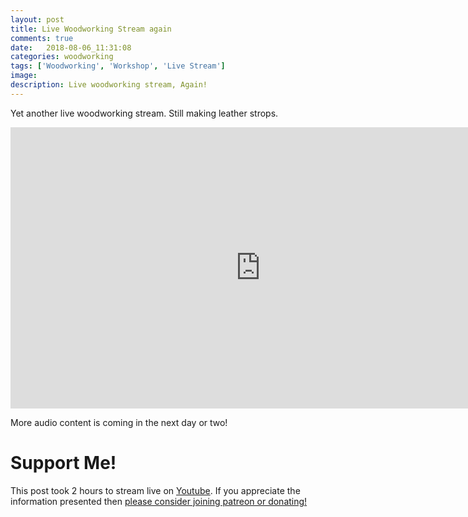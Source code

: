 ```yaml
---
layout: post
title: Live Woodworking Stream again
comments: true
date:   2018-08-06_11:31:08 
categories: woodworking
tags: ['Woodworking', 'Workshop', 'Live Stream']
image:
description: Live woodworking stream, Again!
---
```


Yet another live woodworking stream. Still making leather strops.

<iframe width="800" height="450" src="https://www.youtube.com/embed/79rae6l6NA8" frameborder="0" allow="autoplay; encrypted-media" allowfullscreen></iframe>

More audio content is coming in the next day or two!

<!--more-->



# Support Me!

This post took 2 hours to stream live on [Youtube](https://youtube.com/admiralbumblebee). If you appreciate the information presented then <a href="/DonateNow/">please consider joining patreon or donating!</a>






